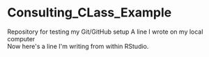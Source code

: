 # Consulting_CLass_Example
Repository for testing my Git/GitHub setup
A line I wrote on my local computer  
Now here's a line I'm writing from within RStudio.